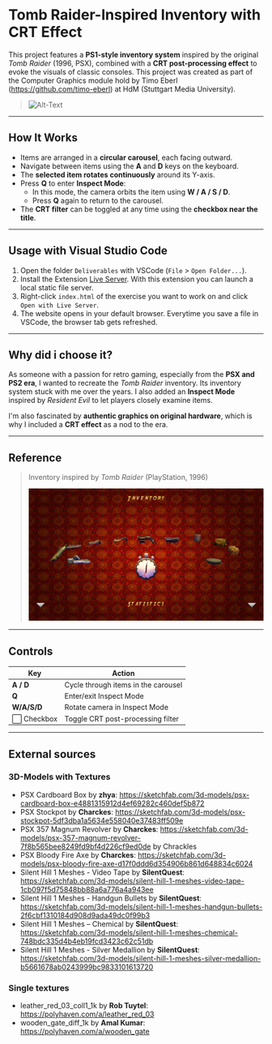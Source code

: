 # Tomb Raider-Inspired Inventory with CRT Effect

This project features a **PS1-style inventory system** inspired by the original *Tomb Raider* (1996, PSX), combined with a **CRT post-processing effect** to evoke the visuals of classic consoles. This project was created as part of the Computer Graphics module hold by Timo Eberl (https://github.com/timo-eberl) at HdM (Stuttgart Media University).

> ![Alt-Text](./readMe_assets/Screen%20Recording.gif)

---

## How It Works

- Items are arranged in a **circular carousel**, each facing outward.
- Navigate between items using the **A** and **D** keys on the keyboard.
- The **selected item rotates continuously** around its Y-axis.
- Press **Q** to enter **Inspect Mode**:
  - In this mode, the camera orbits the item using **W / A / S / D**.
  - Press **Q** again to return to the carousel.
- The **CRT filter** can be toggled at any time using the **checkbox near the title**.

---

## Usage with Visual Studio Code

1. Open the folder `Deliverables` with VSCode (`File` > `Open Folder...`).
2. Install the Extension [Live Server](https://marketplace.visualstudio.com/items?itemName=ritwickdey.LiveServer). With this extension you can launch a local static file server.
3. Right-click `index.html` of the exercise you want to work on and click `Open with Live Server`.
4. The website opens in your default browser. Everytime you save a file in VSCode, the browser tab gets refreshed.

---

## Why did i choose it?

As someone with a passion for retro gaming, especially from the **PSX and PS2 era**, I wanted to recreate the *Tomb Raider* inventory. Its inventory system stuck with me over the years. I also added an **Inspect Mode** inspired by *Resident Evil* to let players closely examine items.

I'm also fascinated by **authentic graphics on original hardware**, which is why I included a **CRT effect** as a nod to the era.

---

## Reference

> Inventory inspired by *Tomb Raider* (PlayStation, 1996)
>
> ![Alt-Text](./readMe_assets/inventory_tombraider.png)
---

## Controls

| Key        | Action                                |
|------------|----------------------------------------|
| **A / D**  | Cycle through items in the carousel    |
| **Q**      | Enter/exit Inspect Mode                |
| **W/A/S/D**| Rotate camera in Inspect Mode          |
| ⬜ Checkbox| Toggle CRT post-processing filter       |

---

## External sources

### 3D-Models with Textures
- PSX Cardboard Box by **zhya**: https://sketchfab.com/3d-models/psx-cardboard-box-e4881315912d4ef69282c460def5b872 
- PSX Stockpot by **Charckes**: https://sketchfab.com/3d-models/psx-stockpot-5df3dba1a5634e558040e37483ff509e 
- PSX 357 Magnum Revolver by **Charckes**: https://sketchfab.com/3d-models/psx-357-magnum-revolver-7f8b565bee8249fd9bf4d226cf9ed0de by Chrackles
- PSX Bloody Fire Axe by **Charckes**: https://sketchfab.com/3d-models/psx-bloody-fire-axe-d17f0ddd6d354906b861d648834c6024
- Silent Hill 1 Meshes - Video Tape by **SilentQuest**: https://sketchfab.com/3d-models/silent-hill-1-meshes-video-tape-1cb097f5d75848bb88a6a776a4a943ee
- Silent Hill 1 Meshes - Handgun Bullets by **SilentQuest**: https://sketchfab.com/3d-models/silent-hill-1-meshes-handgun-bullets-2f6cbf1310184d908d9ada49dc0f99b3
- Silent Hill 1 Meshes – Chemical by **SilentQuest**: https://sketchfab.com/3d-models/silent-hill-1-meshes-chemical-748bdc335d4b4eb19fcd3423c62c51db
- Silent Hill 1 Meshes - Silver Medallion by **SilentQuest**: https://sketchfab.com/3d-models/silent-hill-1-meshes-silver-medallion-b5661678ab0243999bc9833101613720

### Single textures
- leather_red_03_coll1_1k by **Rob Tuytel**: https://polyhaven.com/a/leather_red_03
- wooden_gate_diff_1k by **Amal Kumar**: https://polyhaven.com/a/wooden_gate